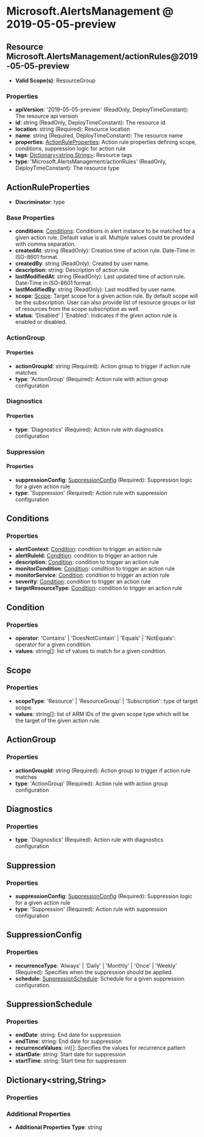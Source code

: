 # Microsoft.AlertsManagement @ 2019-05-05-preview

## Resource Microsoft.AlertsManagement/actionRules@2019-05-05-preview
* **Valid Scope(s)**: ResourceGroup
### Properties
* **apiVersion**: '2019-05-05-preview' (ReadOnly, DeployTimeConstant): The resource api version
* **id**: string (ReadOnly, DeployTimeConstant): The resource id
* **location**: string (Required): Resource location
* **name**: string (Required, DeployTimeConstant): The resource name
* **properties**: [ActionRuleProperties](#actionruleproperties): Action rule properties defining scope, conditions, suppression logic for action rule
* **tags**: [Dictionary<string,String>](#dictionarystringstring): Resource tags
* **type**: 'Microsoft.AlertsManagement/actionRules' (ReadOnly, DeployTimeConstant): The resource type

## ActionRuleProperties
* **Discriminator**: type
### Base Properties
* **conditions**: [Conditions](#conditions): Conditions in alert instance to be matched for a given action rule. Default value is all. Multiple values could be provided with comma separation.
* **createdAt**: string (ReadOnly): Creation time of action rule. Date-Time in ISO-8601 format.
* **createdBy**: string (ReadOnly): Created by user name.
* **description**: string: Description of action rule
* **lastModifiedAt**: string (ReadOnly): Last updated time of action rule. Date-Time in ISO-8601 format.
* **lastModifiedBy**: string (ReadOnly): Last modified by user name.
* **scope**: [Scope](#scope): Target scope for a given action rule. By default scope will be the subscription. User can also provide list of resource groups or list of resources from the scope subscription as well.
* **status**: 'Disabled' | 'Enabled': Indicates if the given action rule is enabled or disabled.
### ActionGroup
#### Properties
* **actionGroupId**: string (Required): Action group to trigger if action rule matches
* **type**: 'ActionGroup' (Required): Action rule with action group configuration

### Diagnostics
#### Properties
* **type**: 'Diagnostics' (Required): Action rule with diagnostics configuration

### Suppression
#### Properties
* **suppressionConfig**: [SuppressionConfig](#suppressionconfig) (Required): Suppression logic for a given action rule
* **type**: 'Suppression' (Required): Action rule with suppression configuration


## Conditions
### Properties
* **alertContext**: [Condition](#condition): condition to trigger an action rule
* **alertRuleId**: [Condition](#condition): condition to trigger an action rule
* **description**: [Condition](#condition): condition to trigger an action rule
* **monitorCondition**: [Condition](#condition): condition to trigger an action rule
* **monitorService**: [Condition](#condition): condition to trigger an action rule
* **severity**: [Condition](#condition): condition to trigger an action rule
* **targetResourceType**: [Condition](#condition): condition to trigger an action rule

## Condition
### Properties
* **operator**: 'Contains' | 'DoesNotContain' | 'Equals' | 'NotEquals': operator for a given condition.
* **values**: string[]: list of values to match for a given condition.

## Scope
### Properties
* **scopeType**: 'Resource' | 'ResourceGroup' | 'Subscription': type of target scope.
* **values**: string[]: list of ARM IDs of the given scope type which will be the target of the given action rule.

## ActionGroup
### Properties
* **actionGroupId**: string (Required): Action group to trigger if action rule matches
* **type**: 'ActionGroup' (Required): Action rule with action group configuration

## Diagnostics
### Properties
* **type**: 'Diagnostics' (Required): Action rule with diagnostics configuration

## Suppression
### Properties
* **suppressionConfig**: [SuppressionConfig](#suppressionconfig) (Required): Suppression logic for a given action rule
* **type**: 'Suppression' (Required): Action rule with suppression configuration

## SuppressionConfig
### Properties
* **recurrenceType**: 'Always' | 'Daily' | 'Monthly' | 'Once' | 'Weekly' (Required): Specifies when the suppression should be applied.
* **schedule**: [SuppressionSchedule](#suppressionschedule): Schedule for a given suppression configuration.

## SuppressionSchedule
### Properties
* **endDate**: string: End date for suppression
* **endTime**: string: End date for suppression
* **recurrenceValues**: int[]: Specifies the values for recurrence pattern
* **startDate**: string: Start date for suppression
* **startTime**: string: Start time for suppression

## Dictionary<string,String>
### Properties
### Additional Properties
* **Additional Properties Type**: string

